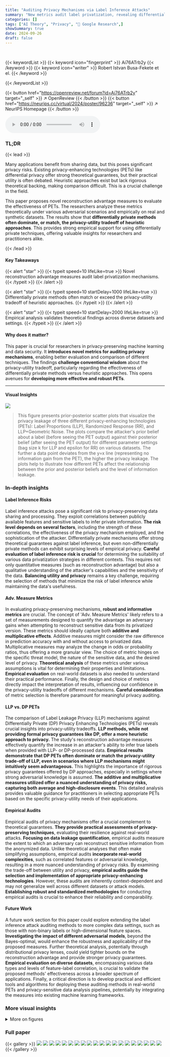 ```yaml
---
title: "Auditing Privacy Mechanisms via Label Inference Attacks"
summary: "New metrics audit label privatization, revealing differentially private schemes often outperform heuristic methods in the privacy-utility tradeoff."
categories: []
tags: ["AI Theory", "Privacy", "🏢 Google Research",]
showSummary: true
date: 2024-09-26
draft: false
---
```


<br>

{{< keywordList >}}
{{< keyword icon="fingerprint" >}} Ai76ATrb2y {{< /keyword >}}
{{< keyword icon="writer" >}} Robert Istvan Busa-Fekete et el. {{< /keyword >}}
 
{{< /keywordList >}}

{{< button href="https://openreview.net/forum?id=Ai76ATrb2y" target="_self" >}}
↗ OpenReview
{{< /button >}}
{{< button href="https://neurips.cc/virtual/2024/poster/96236" target="_self" >}}
↗ NeurIPS Homepage
{{< /button >}}


<audio controls>
    <source src="https://ai-paper-reviewer.com/Ai76ATrb2y/podcast.wav" type="audio/wav">
    Your browser does not support the audio element.
</audio>


### TL;DR


{{< lead >}}

Many applications benefit from sharing data, but this poses significant privacy risks.  Existing privacy-enhancing technologies (PETs) like differential privacy offer strong theoretical guarantees, but their practical utility is often debated.  Heuristic approaches exist but lack rigorous theoretical backing, making comparison difficult.  This is a crucial challenge in the field.

This paper proposes novel reconstruction advantage measures to evaluate the effectiveness of PETs.  The researchers analyze these metrics theoretically under various adversarial scenarios and empirically on real and synthetic datasets.  The results show that **differentially private methods often dominate, or match, the privacy-utility tradeoff of heuristic approaches**. This provides strong empirical support for using differentially private techniques, offering valuable insights for researchers and practitioners alike.

{{< /lead >}}


#### Key Takeaways

{{< alert "star" >}}
{{< typeit speed=10 lifeLike=true >}} Novel reconstruction advantage measures audit label privatization mechanisms. {{< /typeit >}}
{{< /alert >}}

{{< alert "star" >}}
{{< typeit speed=10 startDelay=1000 lifeLike=true >}} Differentially private methods often match or exceed the privacy-utility tradeoff of heuristic approaches. {{< /typeit >}}
{{< /alert >}}

{{< alert "star" >}}
{{< typeit speed=10 startDelay=2000 lifeLike=true >}} Empirical analysis validates theoretical findings across diverse datasets and settings. {{< /typeit >}}
{{< /alert >}}

#### Why does it matter?
This paper is crucial for researchers in privacy-preserving machine learning and data security. It **introduces novel metrics for auditing privacy mechanisms**, enabling better evaluation and comparison of different techniques.  The findings **challenge conventional wisdom** about the privacy-utility tradeoff, particularly regarding the effectiveness of differentially private methods versus heuristic approaches. This opens avenues for **developing more effective and robust PETs**.

------
#### Visual Insights



![](https://ai-paper-reviewer.com/Ai76ATrb2y/figures_7_1.jpg)

> This figure presents prior-posterior scatter plots that visualize the privacy leakage of three different privacy-enhancing technologies (PETs): Label Proportions (LLP), Randomized Response (RR), and LLP+Geometric Noise.  The plots compare the attacker's prior belief about a label (before seeing the PET output) against their posterior belief (after seeing the PET output) for different parameter settings (bag size k for LLP and epsilon for RR) on various datasets. The further a data point deviates from the y=x line (representing no information gain from the PET), the higher the privacy leakage.  The plots help to illustrate how different PETs affect the relationship between the prior and posterior beliefs and the level of information leakage.







### In-depth insights


#### Label Inference Risks
Label inference attacks pose a significant risk to privacy-preserving data sharing and processing.  They exploit correlations between publicly available features and sensitive labels to infer private information. **The risk level depends on several factors**, including the strength of these correlations, the effectiveness of the privacy mechanism employed, and the sophistication of the attacker.  Differentially private mechanisms offer strong theoretical guarantees against label inference, but even non-differentially private methods can exhibit surprising levels of empirical privacy.  **Careful evaluation of label inference risk is crucial** for determining the suitability of various data privatization strategies in different contexts.  This requires not only quantitative measures (such as reconstruction advantage) but also a qualitative understanding of the attacker's capabilities and the sensitivity of the data. **Balancing utility and privacy** remains a key challenge, requiring the selection of methods that minimize the risk of label inference while maintaining the data's usefulness.

#### Adv. Measure Metrics
In evaluating privacy-preserving mechanisms, **robust and informative metrics** are crucial.  The concept of 'Adv. Measure Metrics' likely refers to a set of measurements designed to quantify the advantage an adversary gains when attempting to reconstruct sensitive data from its privatized version.  These metrics should ideally capture both **additive and multiplicative effects**. Additive measures might consider the raw difference in prediction accuracy with and without access to privatized data. Multiplicative measures may analyze the change in odds or probability ratios, thus offering a more granular view.  The choice of metric hinges on the specific threat model, the nature of the sensitive data, and the desired level of privacy.   **Theoretical analysis** of these metrics under various assumptions is vital for determining their properties and limitations.  **Empirical evaluation** on real-world datasets is also needed to understand their practical performance. Finally, the design and choice of metrics directly impact the interpretation of results, influencing our confidence in the privacy-utility tradeoffs of different mechanisms.  **Careful consideration** of metric selection is therefore paramount for meaningful privacy auditing.

#### LLP vs. DP PETs
The comparison of Label Leakage Privacy (LLP) mechanisms against Differentially Private (DP) Privacy Enhancing Technologies (PETs) reveals crucial insights into privacy-utility tradeoffs.  **LLP methods, while not providing formal privacy guarantees like DP, offer a more heuristic approach to privacy.**  The study's reconstruction advantage measures effectively quantify the increase in an attacker's ability to infer true labels when provided with LLP- or DP-processed data.  **Empirical results demonstrate that DP PETs often dominate or match the privacy-utility trade-off of LLP, even in scenarios where LLP mechanisms might intuitively seem advantageous.** This highlights the importance of rigorous privacy guarantees offered by DP approaches, especially in settings where strong adversarial knowledge is assumed. **The additive and multiplicative measures utilized offer a nuanced understanding of privacy risks, capturing both average and high-disclosure events**. This detailed analysis provides valuable guidance for practitioners in selecting appropriate PETs based on the specific privacy-utility needs of their applications.

#### Empirical Audits
Empirical audits of privacy mechanisms offer a crucial complement to theoretical guarantees.  **They provide practical assessments of privacy-preserving techniques**, evaluating their resilience against real-world attacks.  **Focusing on data leakage quantification**, empirical audits measure the extent to which an adversary can reconstruct sensitive information from the anonymized data. Unlike theoretical analyses that often make simplifying assumptions, empirical audits **incorporate real-world complexities**, such as correlated features or adversarial knowledge, resulting in a more nuanced understanding of privacy risks.  By examining the trade-off between utility and privacy, **empirical audits guide the selection and implementation of appropriate privacy-enhancing technologies**.  However, these audits are inherently context-dependent and may not generalize well across different datasets or attack models.  **Establishing robust and standardized methodologies** for conducting empirical audits is crucial to enhance their reliability and comparability.

#### Future Work
A future work section for this paper could explore extending the label inference attack auditing methods to more complex data settings, such as those with non-binary labels or high-dimensional feature spaces.  **Investigating the impact of different adversarial models**, beyond the Bayes-optimal, would enhance the robustness and applicability of the proposed measures.  Further theoretical analysis, potentially through distributional privacy lenses, could yield tighter bounds on the reconstruction advantage and provide stronger privacy guarantees.  **Empirical evaluation on diverse datasets**, encompassing various data types and levels of feature-label correlation, is crucial to validate the proposed methods' effectiveness across a broader spectrum of applications.  Finally, a critical direction is to develop practical and efficient tools and algorithms for deploying these auditing methods in real-world PETs and privacy-sensitive data analysis pipelines, potentially by integrating the measures into existing machine learning frameworks.


### More visual insights

<details>
<summary>More on figures
</summary>


![](https://ai-paper-reviewer.com/Ai76ATrb2y/figures_8_1.jpg)

> This figure shows prior-posterior scatter plots for three different privacy-enhancing technologies (PETs): Label Proportions (LLP), Randomized Response (RR), and LLP with Geometric Noise (LLP+Geom).  The plots visualize the relationship between an adversary's prior belief about a label and their posterior belief after observing the output of each PET.  Four datasets are used: two synthetic datasets with different prior distributions (Beta(2,30) and Uniform([0,1])), and two real-world datasets (Higgs and KDD12). Different colors represent different parameter settings for each PET, revealing how varying parameters influence the amount of information leaked about the labels.


![](https://ai-paper-reviewer.com/Ai76ATrb2y/figures_9_1.jpg)

> This figure shows the trade-off between privacy and utility for different privacy-enhancing technologies (PETs). The x-axis represents the privacy risk (measured using either additive or multiplicative advantage), while the y-axis represents the utility (measured by the Area Under the Curve (AUC) of a model trained on the privatized data).  Each line represents a different PET with varying privacy parameters.  The figure demonstrates how the choice of PET and its parameters impact the balance between privacy and utility, showing that differentially private schemes often offer a better privacy-utility tradeoff.


![](https://ai-paper-reviewer.com/Ai76ATrb2y/figures_29_1.jpg)

> This figure presents prior-posterior scatter plots that visualize the privacy leakage of two label privatization mechanisms (LLP+Geom and LLP+Lap).  Two synthetic datasets and two real-world datasets (Higgs and KDD12) are used to assess how much each mechanism reveals about true labels when provided with a privatized version.  The plots show the prior probability P(y=1|x) versus the posterior probability P(y=1|x,M(x,y)=z) for each data point, where M represents the privatization mechanism.  Points near the diagonal (y=x) indicate low privacy leakage, while points far from the diagonal indicate high leakage. Different colors represent different parameter settings (bag size k and privacy parameter epsilon).


![](https://ai-paper-reviewer.com/Ai76ATrb2y/figures_29_2.jpg)

> This figure displays the trade-off between privacy and utility for different privacy-enhancing technologies (PETs) applied to the Higgs and KDD12 datasets.  The x-axis represents the privacy level, measured using both additive and multiplicative advantage metrics.  The y-axis shows the utility, measured by the Area Under the Curve (AUC) of a model trained on data processed by each PET.  Different colored lines represent different PETs and their parameter settings.  The figure shows that differentially private mechanisms generally offer a better privacy-utility trade-off compared to more heuristic approaches.


</details>






### Full paper

{{< gallery >}}
<img src="https://ai-paper-reviewer.com/Ai76ATrb2y/1.png" class="grid-w50 md:grid-w33 xl:grid-w25" />
<img src="https://ai-paper-reviewer.com/Ai76ATrb2y/2.png" class="grid-w50 md:grid-w33 xl:grid-w25" />
<img src="https://ai-paper-reviewer.com/Ai76ATrb2y/3.png" class="grid-w50 md:grid-w33 xl:grid-w25" />
<img src="https://ai-paper-reviewer.com/Ai76ATrb2y/4.png" class="grid-w50 md:grid-w33 xl:grid-w25" />
<img src="https://ai-paper-reviewer.com/Ai76ATrb2y/5.png" class="grid-w50 md:grid-w33 xl:grid-w25" />
<img src="https://ai-paper-reviewer.com/Ai76ATrb2y/6.png" class="grid-w50 md:grid-w33 xl:grid-w25" />
<img src="https://ai-paper-reviewer.com/Ai76ATrb2y/7.png" class="grid-w50 md:grid-w33 xl:grid-w25" />
<img src="https://ai-paper-reviewer.com/Ai76ATrb2y/8.png" class="grid-w50 md:grid-w33 xl:grid-w25" />
<img src="https://ai-paper-reviewer.com/Ai76ATrb2y/9.png" class="grid-w50 md:grid-w33 xl:grid-w25" />
<img src="https://ai-paper-reviewer.com/Ai76ATrb2y/10.png" class="grid-w50 md:grid-w33 xl:grid-w25" />
<img src="https://ai-paper-reviewer.com/Ai76ATrb2y/11.png" class="grid-w50 md:grid-w33 xl:grid-w25" />
<img src="https://ai-paper-reviewer.com/Ai76ATrb2y/12.png" class="grid-w50 md:grid-w33 xl:grid-w25" />
<img src="https://ai-paper-reviewer.com/Ai76ATrb2y/13.png" class="grid-w50 md:grid-w33 xl:grid-w25" />
<img src="https://ai-paper-reviewer.com/Ai76ATrb2y/14.png" class="grid-w50 md:grid-w33 xl:grid-w25" />
<img src="https://ai-paper-reviewer.com/Ai76ATrb2y/15.png" class="grid-w50 md:grid-w33 xl:grid-w25" />
<img src="https://ai-paper-reviewer.com/Ai76ATrb2y/16.png" class="grid-w50 md:grid-w33 xl:grid-w25" />
<img src="https://ai-paper-reviewer.com/Ai76ATrb2y/17.png" class="grid-w50 md:grid-w33 xl:grid-w25" />
<img src="https://ai-paper-reviewer.com/Ai76ATrb2y/18.png" class="grid-w50 md:grid-w33 xl:grid-w25" />
<img src="https://ai-paper-reviewer.com/Ai76ATrb2y/19.png" class="grid-w50 md:grid-w33 xl:grid-w25" />
<img src="https://ai-paper-reviewer.com/Ai76ATrb2y/20.png" class="grid-w50 md:grid-w33 xl:grid-w25" />
{{< /gallery >}}